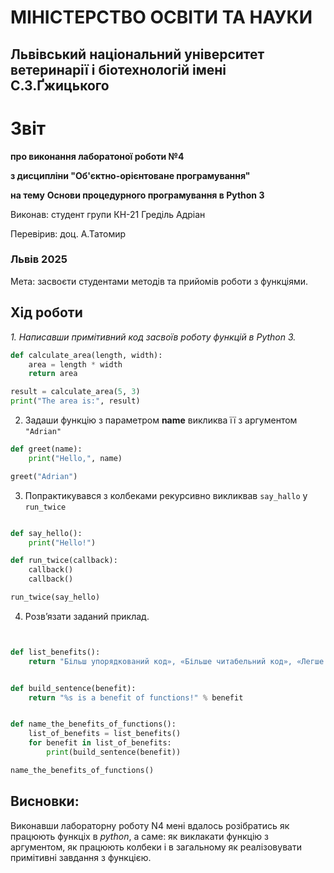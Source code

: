 # МІНІСТЕРСТВО ОСВІТИ ТА НАУКИ

## Львівський національний університет ветеринарії і біотехнологій імені С.З.Ґжицького

# Звіт

**про виконання лаборатоної роботи №4**

**з дисципліни "Об'єктно-орієнтоване програмування"**

**на тему** 
**Основи процедурного програмування в Python 3**

Виконав: студент групи КН-21 Греділь Адріан

Перевірив: доц. А.Татомир

### Львів 2025

Мета: засвоєти студентами методів та прийомів роботи з функціями.

## Хід роботи

*1. Написавши примітивний код засвоїв роботу функцій в Python 3.*

```py
def calculate_area(length, width):
    area = length * width
    return area

result = calculate_area(5, 3)
print("The area is:", result)

```

2. Задаши функцію з параметром **name** викликва її з аргументом `"Adrian"`

```py
def greet(name):  
    print("Hello,", name)

greet("Adrian")    

```

3. Попрактикувався з колбеками рекурсивно викликвав `say_hallo` у `run_twice`

```py

def say_hello():
    print("Hello!")

def run_twice(callback):
    callback()
    callback()

run_twice(say_hello)


```

4. Розв’язати заданий приклад.

```py


def list_benefits():
    return "Більш упорядкований код», «Більше читабельний код», «Легше повторне використання коду», «Дозволяє програмістам ділитися та з’єднувати код разом"


def build_sentence(benefit):
    return "%s is a benefit of functions!" % benefit


def name_the_benefits_of_functions():
    list_of_benefits = list_benefits()
    for benefit in list_of_benefits:
        print(build_sentence(benefit))

name_the_benefits_of_functions()

```


## Висновки:

Виконавши лабораторну роботу N4 мені вдалось розібратись як працюють функціх в *python*, а саме: як виклакати функцію з аргументом, як працюють колбеки і в загальному як реалізовувати примітивні завдання з функцією.